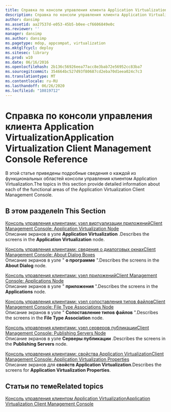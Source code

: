 ```yaml
---
title: Справка по консоли управления клиента Application Virtualization
description: Справка по консоли управления клиента Application Virtualization
author: dansimp
ms.assetid: aa27537d-e053-45b5-b0ee-cf6606849e0c
ms.reviewer: ''
manager: dansimp
ms.author: dansimp
ms.pagetype: mdop, appcompat, virtualization
ms.mktglfcycl: deploy
ms.sitesec: library
ms.prod: w10
ms.date: 06/16/2016
ms.openlocfilehash: 2b136c56926eea77acc8e3bab72e56952cc83ba7
ms.sourcegitcommit: 354664bc527d93f80687cd2eba70d1eea024c7c3
ms.translationtype: MT
ms.contentlocale: ru-RU
ms.lasthandoff: 06/26/2020
ms.locfileid: "10819712"
---
```

# <span data-ttu-id="4769d-103">Справка по консоли управления клиента Application Virtualization</span><span class="sxs-lookup"><span data-stu-id="4769d-103">Application Virtualization Client Management Console Reference</span></span>


<span data-ttu-id="4769d-104">В этой статье приведены подробные сведения о каждой из функциональных областей консоли управления клиентом Application Virtualization.</span><span class="sxs-lookup"><span data-stu-id="4769d-104">The topics in this section provide detailed information about each of the functional areas of the Application Virtualization Client Management Console.</span></span>

## <span data-ttu-id="4769d-105">В этом разделе</span><span class="sxs-lookup"><span data-stu-id="4769d-105">In This Section</span></span>


<a href="" id="client-management-console--application-virtualization-node"></a>[<span data-ttu-id="4769d-106">Консоль управления клиентами: узел виртуализации приложений</span><span class="sxs-lookup"><span data-stu-id="4769d-106">Client Management Console: Application Virtualization Node</span></span>](client-management-console-application-virtualization-node.md)  
<span data-ttu-id="4769d-107">Описание экранов в узле **Application Virtualization** .</span><span class="sxs-lookup"><span data-stu-id="4769d-107">Describes the screens in the **Application Virtualization** node.</span></span>

<a href="" id="client-management-console--about-dialog-boxes"></a>[<span data-ttu-id="4769d-108">Консоль управления клиентами: сведения о диалоговых окнах</span><span class="sxs-lookup"><span data-stu-id="4769d-108">Client Management Console: About Dialog Boxes</span></span>](client-management-console-about-dialog-boxes.md)  
<span data-ttu-id="4769d-109">Описание экранов в узле " **о программе** ".</span><span class="sxs-lookup"><span data-stu-id="4769d-109">Describes the screens in the **About Dialog** node.</span></span>

<a href="" id="client-management-console--applications-node"></a>[<span data-ttu-id="4769d-110">Консоль управления клиентами: узел приложений</span><span class="sxs-lookup"><span data-stu-id="4769d-110">Client Management Console: Applications Node</span></span>](client-management-console-applications-node.md)  
<span data-ttu-id="4769d-111">Описание экранов в узле " **приложения** ".</span><span class="sxs-lookup"><span data-stu-id="4769d-111">Describes the screens in the **Applications** node.</span></span>

<a href="" id="client-management-console--file-type-associations-node"></a>[<span data-ttu-id="4769d-112">Консоль управления клиентами: узел сопоставления типов файлов</span><span class="sxs-lookup"><span data-stu-id="4769d-112">Client Management Console: File Type Associations Node</span></span>](client-management-console-file-type-associations-node.md)  
<span data-ttu-id="4769d-113">Описание экранов в узле " **Сопоставление типов файлов** ".</span><span class="sxs-lookup"><span data-stu-id="4769d-113">Describes the screens in the **File Type Association** node.</span></span>

<a href="" id="client-management-console--publishing-servers-node"></a>[<span data-ttu-id="4769d-114">Консоль управления клиентами: узел серверов публикации</span><span class="sxs-lookup"><span data-stu-id="4769d-114">Client Management Console: Publishing Servers Node</span></span>](client-management-console-publishing-servers-node.md)  
<span data-ttu-id="4769d-115">Описание экранов в узле **Серверы публикации** .</span><span class="sxs-lookup"><span data-stu-id="4769d-115">Describes the screens in the **Publishing Servers** node.</span></span>

<a href="" id="client-management-console--application-virtualization-properties"></a>[<span data-ttu-id="4769d-116">Консоль управления клиентами: свойства Application Virtualization</span><span class="sxs-lookup"><span data-stu-id="4769d-116">Client Management Console: Application Virtualization Properties</span></span>](client-management-console-application-virtualization-properties.md)  
<span data-ttu-id="4769d-117">Описание экранов для **свойств Application Virtualization**.</span><span class="sxs-lookup"><span data-stu-id="4769d-117">Describes the screens for **Application Virtualization Properties**.</span></span>

## <span data-ttu-id="4769d-118">Статьи по теме</span><span class="sxs-lookup"><span data-stu-id="4769d-118">Related topics</span></span>


[<span data-ttu-id="4769d-119">Консоль управления клиентом Application Virtualization</span><span class="sxs-lookup"><span data-stu-id="4769d-119">Application Virtualization Client Management Console</span></span>](application-virtualization-client-management-console.md)

 

 





